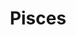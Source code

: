 ---
layout: place
title: "Pisces"
permalink: /california/manhattan-beach/pisces.html
stateAbbr: CA
stateName: California
cityName: Manhattan Beach
seo:
  name: "Pisces"
  type: Restaurant
  links: null
description: "Looking for sushi in Manhattan Beach, California? Check out Pisces for a delightful Japanese dining experience. Enjoy a variety of sushi and other dishes in ..."
place_id: ChIJgUxBJ96zwoARe0NzkFF7l_g
photos:
  - name: >-
      places/ChIJgUxBJ96zwoARe0NzkFF7l_g/photos/AeeoHcKtj9KQhd7Y_frW96Y1kGv1MsnKYvf-k7EI0K82eoAl2SxlLF0Zd2u2fyY-Fgjl2iUXhmZcjbKwJLwoVTKtaAn9J4nyuU-x0ipS8ab0B5JWW6ZJ4bvSMeYvflXeNbpQd-1GlUaQ7vv4q2qPSlHZZ_a1xiX6vcCve3qiIQcu_HwjzIggZXTzKXdIAK6uPrgmfnPFDzE7bOLxDItWWBWq8KRt1DN23e0OjFoP5cwi6mF5W26Qma7WwaUlU-WC-0VcpLlFiWgLwclXGTmhWwKWEtEYsmFBVOct36DRkY9cFqu-jd32lwRU6k5dV2G2ov_uUHAlotTzc09olPr0WAZzHDVqH8BC2z9xSAm__XV1QUBXU7NK76O-qdxE6dsI3iRJTUezEQ8tELJExbJobCUrDcL1vKmNm4EoxpIMzeCLy_UoWg
    widthPx: 4800
    heightPx: 2020
    authorAttributions:
      - displayName: Andi Wagner
        uri: https://maps.google.com/maps/contrib/115782838576329494089
        photoUri: >-
          https://lh3.googleusercontent.com/a-/ALV-UjUJD1GritVBCyitI_FFzZgx0X0rkYJHimsjXUWTlUbDuKJ6qRr9Yg=s100-p-k-no-mo
    flagContentUri: >-
      https://www.google.com/local/imagery/report/?cb_client=maps_api_places.places_api&image_key=!1e10!2sCIHM0ogKEICAgIDsuJrecw&hl=en-US
    googleMapsUri: >-
      https://www.google.com/maps/place//data=!3m4!1e2!3m2!1sCIHM0ogKEICAgIDsuJrecw!2e10!4m2!3m1!1s0x80c2b3de27414c81:0xf8977b519073437b
  - name: >-
      places/ChIJgUxBJ96zwoARe0NzkFF7l_g/photos/AeeoHcJTMZfk-NhIDjvHavoXUx1LDuD7OEFRHGD1DAjUsCvqoSiHnz6hBwFVXff81sgnxcFHWIycGn3-4D_Edp3-42MPSjCDphk_8GJS9W3q5VFka6tV-NJ7f5uInX_UBS-NEby1HvJEl9fheaLTd3kSfh0dKcyUszNFb_R87NzPYOEfX5B-wbu3EhGF_UQoyRyr6SXoo8-xwo5ORgs-W5nz9cFjZQkgSZx_m3EFRd7J0k9l4wqIwdS5rmMvSAFYTg-oU7Y9yfpGjKnCoItwNijjuRkKhOUX69bb-_mWXE_Inv_Vc3djnVjEgbOm0fJftmbYbMcVDMcv6Ot-lQnPW-T3fD6Qa-OQVfUje9E9OC6gisEi_-sVb9y21qxt1Bgv78117zMwSoyvdZ9EMlnopvda-tu-JZDjN_0PBNDyG8cM5oUX9A
    widthPx: 4032
    heightPx: 3024
    authorAttributions:
      - displayName: Alan Chien
        uri: https://maps.google.com/maps/contrib/101681398088025652521
        photoUri: >-
          https://lh3.googleusercontent.com/a-/ALV-UjXqybANAO2ngR2sASt8WoWD0UE5cpkk6YmZ29lJvikfJiibQ-P5PA=s100-p-k-no-mo
    flagContentUri: >-
      https://www.google.com/local/imagery/report/?cb_client=maps_api_places.places_api&image_key=!1e10!2sCIHM0ogKEICAgIC43unyQw&hl=en-US
    googleMapsUri: >-
      https://www.google.com/maps/place//data=!3m4!1e2!3m2!1sCIHM0ogKEICAgIC43unyQw!2e10!4m2!3m1!1s0x80c2b3de27414c81:0xf8977b519073437b
  - name: >-
      places/ChIJgUxBJ96zwoARe0NzkFF7l_g/photos/AeeoHcItys6D1TPJvl8wYB797ftU0dF4vvYfgTlydnUF39GhN43TIVV-2essZDWvvAqmb8BVSMExuPJFhqON4scfMBZVQMrekn83ZjY_DWOyhGEFXeFMlyXXiqGh8Zwuk9kmbTa5hNg8FTWSZFF92Kr0rUoVcyviGQdSUNyMv1hL9jFsZTGHqMXa46jawwqcWZnKUNh4XFY4KxnxZZ5oVnXCX5nnOvrpOY1c-BSmGUTZwrj5qXCIwzfX_AQV3peowFMTYI5jQxBWHvleSbIi-r--ox-hk038GsgxAlRBpo1sy_fnZtpqSY6j-iQ9RixlUE5w3MF-nUcTDUDxQUPiFtMf1l4AOD0L9bGHTTO3zleY-WWaQjhwqk52Y7lrbVuULxXrFtF2HdZuAP4GMUPPGvvxhAWnsk6sxV0ZWbHCGfTRNy_hp6QT
    widthPx: 4032
    heightPx: 3024
    authorAttributions:
      - displayName: Alan Chien
        uri: https://maps.google.com/maps/contrib/101681398088025652521
        photoUri: >-
          https://lh3.googleusercontent.com/a-/ALV-UjXqybANAO2ngR2sASt8WoWD0UE5cpkk6YmZ29lJvikfJiibQ-P5PA=s100-p-k-no-mo
    flagContentUri: >-
      https://www.google.com/local/imagery/report/?cb_client=maps_api_places.places_api&image_key=!1e10!2sCIHM0ogKEICAgICsia7h4QE&hl=en-US
    googleMapsUri: >-
      https://www.google.com/maps/place//data=!3m4!1e2!3m2!1sCIHM0ogKEICAgICsia7h4QE!2e10!4m2!3m1!1s0x80c2b3de27414c81:0xf8977b519073437b
  - name: >-
      places/ChIJgUxBJ96zwoARe0NzkFF7l_g/photos/AeeoHcLDyF4Ss9uC1OXJCFeJOhcDvVNNX9AytKy1FWNaxMaMYJ9C65CNrtuCdCcAUGm40TeYx5_qVY7lt00DXYDQOizvZRCTta7tviseFVR1myyM2zu_XgrarhKEGbxiXANKPhdOXWyge3z-LiSf-k7w0PT-zGaIZMgdykKxwnyuRRfbpCO8FWZbNKyszaJOfCQt7j9MPI5A8DmizbWnp8FMeciBxhSqBQ-8WyyR-Grq0zn_GW0vf52qlk7WQGP762cRNmWuH-TLizFPY47K-7t5MxqO4rQT_eqqf1s7HOAjwg0JhfM5hNdPtJDf293qiiY9oNpxWNbMi-JyDtMkWe3SGrMHu3FRR2euJ4Ez0lLyk3uKyKqqN3k8IbR5H3FBCNQp8M8iMG9g3UYOFWlUZpHXO4CUGnRXz9yv1Z43lVpuGIE
    widthPx: 3024
    heightPx: 4032
    authorAttributions:
      - displayName: Peter P
        uri: https://maps.google.com/maps/contrib/112555085715698787471
        photoUri: >-
          https://lh3.googleusercontent.com/a-/ALV-UjXlECHI2tea0uQ5magNNjQs7lHmp4Zf7Ss7KDukIUMqcScuv-hk=s100-p-k-no-mo
    flagContentUri: >-
      https://www.google.com/local/imagery/report/?cb_client=maps_api_places.places_api&image_key=!1e10!2sCIHM0ogKEICAgIDNiP_GQw&hl=en-US
    googleMapsUri: >-
      https://www.google.com/maps/place//data=!3m4!1e2!3m2!1sCIHM0ogKEICAgIDNiP_GQw!2e10!4m2!3m1!1s0x80c2b3de27414c81:0xf8977b519073437b
  - name: >-
      places/ChIJgUxBJ96zwoARe0NzkFF7l_g/photos/AeeoHcLSQzqiwH8bDUCsILRQf6yQOKy6cWCZTt83fn1_gpEyGGKp59FShLMVCF65inUbDreixBxH2W5jbW8cw6BdlDeCSIljGMSzYZuQp9ar5KxuvZvUVe4rN79Rqneezl0o_GaqJ2ZF7yru4LpxgIuC84NXUnhGixV5cea1unE47TMzSmb_tvsgMlPHynKB0HNEwX8-TT17Qf2lK5rZ0PiDd3cEgbS_ss7bzq02afMdjhHev4DYmvdQXnWBz6N_s6pzNTphJhwTWY-J4BUjm52GfCr_Y0Lx4vQjKZN4FPatwU1L5HTHlBZXUMb64DAaDnuwgiJ0I6YlpcPBz_RJ4bot8psLfJ9hc0wnGq8u3hRPVD-wjdb5zBrkyYeylZgyiJtPutScQGVJs4zrKp8TjnopUx8FkO_Lh0YIGiu0QL_9lBbzSo0
    widthPx: 3000
    heightPx: 4000
    authorAttributions:
      - displayName: Jen S
        uri: https://maps.google.com/maps/contrib/102929550850600644523
        photoUri: >-
          https://lh3.googleusercontent.com/a-/ALV-UjWQqNI3AdfpXKAGm8N7Ww3YhRXPyyX-rckalYLEOqntaNLGeFsihA=s100-p-k-no-mo
    flagContentUri: >-
      https://www.google.com/local/imagery/report/?cb_client=maps_api_places.places_api&image_key=!1e10!2sCIHM0ogKEICAgIDXuMahxgE&hl=en-US
    googleMapsUri: >-
      https://www.google.com/maps/place//data=!3m4!1e2!3m2!1sCIHM0ogKEICAgIDXuMahxgE!2e10!4m2!3m1!1s0x80c2b3de27414c81:0xf8977b519073437b
  - name: >-
      places/ChIJgUxBJ96zwoARe0NzkFF7l_g/photos/AeeoHcKP_m4HI3PF6aC5p3rQ7i9zN2x9UgMor9b6r8wPRBamRpmzgHqLK5mxhBLNNfNbGB62ZfCzJ8utf2tbUp-VXqra1Fcffqdv8zY3HKD6WrIatXSP4KhpgIlfHByMl0ky5xpgYNaoJRuxBmdWWB9NKLSNq0Lr8ceP8FDCma3ywSBknt6dF9TEC-alDPDS9VstGzPicz4iMXhQkMqCKXdYohmNVax6VGeBEymovVl15eKE3zxIDg2mA8DVzbmmJGDc2OVWbkVK-bub2isGOOPwow0f1wOJDaTUZyzBtiDGdUCf7ImmCfF3rmxcxt4vXkpWdgp75LiEqdUErLkcJrq8uLTTTU9ce9FfJC4TTC4MX2usdgRL_t9zvIzFGmf-4gAu1KMCjBvZfjGo7BC79PYOrurCabC_WXB_7c7najDyJN6alAQ
    widthPx: 4032
    heightPx: 3024
    authorAttributions:
      - displayName: Alan Chien
        uri: https://maps.google.com/maps/contrib/101681398088025652521
        photoUri: >-
          https://lh3.googleusercontent.com/a-/ALV-UjXqybANAO2ngR2sASt8WoWD0UE5cpkk6YmZ29lJvikfJiibQ-P5PA=s100-p-k-no-mo
    flagContentUri: >-
      https://www.google.com/local/imagery/report/?cb_client=maps_api_places.places_api&image_key=!1e10!2sCIHM0ogKEICAgICsia7B4wE&hl=en-US
    googleMapsUri: >-
      https://www.google.com/maps/place//data=!3m4!1e2!3m2!1sCIHM0ogKEICAgICsia7B4wE!2e10!4m2!3m1!1s0x80c2b3de27414c81:0xf8977b519073437b
  - name: >-
      places/ChIJgUxBJ96zwoARe0NzkFF7l_g/photos/AeeoHcLg8NLe_KcLHROM7WahqJ79QnyqjlNcYJvfUpKpJly7lhYB7vnjUWWzABvOxww5T6PGllExsHeo61P0xLXMPRMYZu-oI7VRwTGwfsyWcia49yfe0g4iht4RisyfxllQq9MFMApQ9ULWxP1KzAj5yly2gJiGTE9UJYKlHemhYHNvsARovrs8tGQAMggWqf9oImJ8oi7AOyly-6daX5mCJDZLh6Y2AcBCEVTJnwhR5hF6wRaqXqeQvcK3qmXnEtEjuTz1PXIe5YOO_F73bZ2HO6jjtvs1851zhj1veMKaNSukYblGXP4Yvnk-6paY8kats7cXMuTRqVr-CBS40fnJKD4O5pK3kyOR7Q6frCum_dL-4Vg9HtXx4XXgmO_eMpVrulCwc0iZZHQGnF4TVSlZLTlai8_tUOVfhGxEgaeEBR8xIg
    widthPx: 3024
    heightPx: 4032
    authorAttributions:
      - displayName: Sethan Perez
        uri: https://maps.google.com/maps/contrib/111455296217822215112
        photoUri: >-
          https://lh3.googleusercontent.com/a/ACg8ocKnBxWRjM7AqMKqeWSYQYjkNEB3UxZ5q-FnRb6_VcI3p8J3Bg=s100-p-k-no-mo
    flagContentUri: >-
      https://www.google.com/local/imagery/report/?cb_client=maps_api_places.places_api&image_key=!1e10!2sCIHM0ogKEICAgIDRhumuXg&hl=en-US
    googleMapsUri: >-
      https://www.google.com/maps/place//data=!3m4!1e2!3m2!1sCIHM0ogKEICAgIDRhumuXg!2e10!4m2!3m1!1s0x80c2b3de27414c81:0xf8977b519073437b
  - name: >-
      places/ChIJgUxBJ96zwoARe0NzkFF7l_g/photos/AeeoHcJTnBHThRw7asStVMW9MrF3ZIQNA5iomUrRfxAyxNPE0hCRsr5NsgLLyzPFa9gw2Z6yWd_JZDknA5cfMUxIfXjga-tX8n5hRQMY6H1fVYOBvnsh6o-sEeNv1BHfeWN_EKYr9v-qVUyif9NnJPSZyCGnZOtPgOCIkWk-JZZ6Z0qKu8d-JV9h9-_Z1Ewd5pwsdJKIgbpPd0qzMEuuQGZVnywW5ZG56OKJarHfAxk2uTMaT2Ayfe_rxZcPSqvBnBexiSh6qWFi3_NDXR21MS_9mVDM11VoT6fmrLrHcE_P3vljBepFyEq5teSlEvy4vUpLlqgc1zrdafnyFrhcWv5Fh79aitGc1osBjcVXuC2EpOmCeGFL5O7fFaca74UNg7d8YvZ4DYoyfA9RQ4b2S7blkm88p9vBobe-F7i1WTHOGus
    widthPx: 3024
    heightPx: 4032
    authorAttributions:
      - displayName: Charloe Aguilar
        uri: https://maps.google.com/maps/contrib/111646819343721589913
        photoUri: >-
          https://lh3.googleusercontent.com/a/ACg8ocJWigqKAwm24W_8FZeszFfJ_CKCw4dCaoz-FAvOBhl1dCWpew=s100-p-k-no-mo
    flagContentUri: >-
      https://www.google.com/local/imagery/report/?cb_client=maps_api_places.places_api&image_key=!1e10!2sCIHM0ogKEICAgID4h9zqFQ&hl=en-US
    googleMapsUri: >-
      https://www.google.com/maps/place//data=!3m4!1e2!3m2!1sCIHM0ogKEICAgID4h9zqFQ!2e10!4m2!3m1!1s0x80c2b3de27414c81:0xf8977b519073437b
  - name: >-
      places/ChIJgUxBJ96zwoARe0NzkFF7l_g/photos/AeeoHcK3TzR5fKduJ1sAxU-U1H7vGvT_woaM3Rj65WpVk-erblwbXSIm3GNrrEaaVGn3nAdNt5hleEsQ5nzfT9aZ6mc_TCvMcO84gCklEbKSglamoTAyyXwZKaz2LKt1kKsN4mFMGPfvMW7sJOTkymehGX54Od92kQ0q76F6ic8RfKHm-wYtH6YgE0B2bIkxpSYiPPVVZCJQhzk8-9aWzPbCgI_aKVAnvS9gOriPD5tvz1ixZKnnGcgdkTLkewZ5gf94dfNk8TJ0tCEhfJ_7zg84fnAmgfezgVmql0IW0VNfEybZeTFjsX4X8QtvzaX1-FtIMXBre_yrX5M2TfUE6K5mdkBynsYZJemXDAuEPEpkFExxM5dkeLkzyZufuS50ku2xLlpLZK7lFxqIZBmmKDYBxAVHf17Ttr1Xt2cOJpDt_BwL09Qc
    widthPx: 3024
    heightPx: 4032
    authorAttributions:
      - displayName: Peter P
        uri: https://maps.google.com/maps/contrib/112555085715698787471
        photoUri: >-
          https://lh3.googleusercontent.com/a-/ALV-UjXlECHI2tea0uQ5magNNjQs7lHmp4Zf7Ss7KDukIUMqcScuv-hk=s100-p-k-no-mo
    flagContentUri: >-
      https://www.google.com/local/imagery/report/?cb_client=maps_api_places.places_api&image_key=!1e10!2sCIHM0ogKEICAgIDNiP_GowE&hl=en-US
    googleMapsUri: >-
      https://www.google.com/maps/place//data=!3m4!1e2!3m2!1sCIHM0ogKEICAgIDNiP_GowE!2e10!4m2!3m1!1s0x80c2b3de27414c81:0xf8977b519073437b
  - name: >-
      places/ChIJgUxBJ96zwoARe0NzkFF7l_g/photos/AeeoHcIkZqcxGIFBNrLJ82y83iFFyZ96hKEhQ00W1Zh4Dy6sM6ZBDyw9B4CQ-Qi4jLuxuDUmpQOXj-gzPIX-j6Hi6anlNk9FGzd4pOVZzndm99C7DcvAJ6q5TfACCsXTbLo6-u_vna6DQFOGgGOu06BO9g7tnRq3aW51F_3OasTBQ682GiRfZTgRWdG36OoHQkBtDBjfeOj5_rvToAB9eF8B9SE-jSWDxupl3Qx9ST-FiZFsNC6baKgDgc63PWZ93H7hEKo61MRTio7kxdNywlnO_NYhbP1UCUi8XSr0avK2kxUYsMF3y6z35sgw0fg3K2P7kj8GP_ziVgAzKDWLmLybzOgHXsUYagWvn5AvSIUO7uO9xnFbGGw6LN4aiI1kbhrWIIV2yjtzQBun_IwfXnnFG9OJiFaP523bD-YFeQInEi9IrMGh
    widthPx: 2048
    heightPx: 1536
    authorAttributions:
      - displayName: Kristin Chen
        uri: https://maps.google.com/maps/contrib/107106509482391103083
        photoUri: >-
          https://lh3.googleusercontent.com/a-/ALV-UjXj3OfrQadT6L6pQPA7b6k-sfGhxGzCznJNGDbBOSqwHmJjr1p9nQ=s100-p-k-no-mo
    flagContentUri: >-
      https://www.google.com/local/imagery/report/?cb_client=maps_api_places.places_api&image_key=!1e10!2sCIHM0ogKEICAgIC8nt24jgE&hl=en-US
    googleMapsUri: >-
      https://www.google.com/maps/place//data=!3m4!1e2!3m2!1sCIHM0ogKEICAgIC8nt24jgE!2e10!4m2!3m1!1s0x80c2b3de27414c81:0xf8977b519073437b
address: 3216 Highland Ave, Manhattan Beach, CA 90266, USA
street: 3216 Highland Ave
city: Manhattan Beach
state: CA
zip: '90266'
country: USA
neighborhood: null
latitude: '33.898319'
longitude: '-118.416516'
accessibility_options:
  wheelchairAccessibleParking: true
  wheelchairAccessibleEntrance: true
business_status: OPERATIONAL
name: Pisces
google_maps_links:
  directionsUri: >-
    https://www.google.com/maps/dir//''/data=!4m7!4m6!1m1!4e2!1m2!1m1!1s0x80c2b3de27414c81:0xf8977b519073437b!3e0
  placeUri: https://maps.google.com/?cid=17912921633135477627
  writeAReviewUri: >-
    https://www.google.com/maps/place//data=!4m3!3m2!1s0x80c2b3de27414c81:0xf8977b519073437b!12e1
  reviewsUri: >-
    https://www.google.com/maps/place//data=!4m4!3m3!1s0x80c2b3de27414c81:0xf8977b519073437b!9m1!1b1
  photosUri: >-
    https://www.google.com/maps/place//data=!4m3!3m2!1s0x80c2b3de27414c81:0xf8977b519073437b!10e5
primary_type: Japanese Restaurant
opening_hours:
  regular: null
  current: null
secondary_opening_hours:
  regular:
    weekdayDescriptions: null
    type: null
  current:
    weekdayDescriptions: null
    type: null
phone: (310) 545-3980
price_level: PRICE_LEVEL_MODERATE
price_range: $20 &ndash; $30
rating: '4.7'
rating_count: 108
website: null
reviews: null
parking_options: null
payment_options: null
allow_dogs: null
curbside_pickup: null
delivery: null
dine_in: null
good_for_children: null
good_for_groups: null
good_for_sports: null
live_music: null
menu_for_children: null
outdoor_seating: null
reservable: null
restroom: null
serves_beer: null
serves_breakfast: null
serves_brunch: null
serves_cocktails: null
serves_coffee: null
serves_dinner: null
serves_dessert: null
serves_lunch: null
serves_vegetarian_food: null
serves_wine: null
takeout: null
summary: null

---
